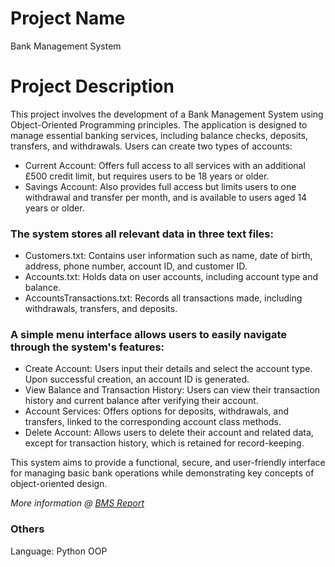 # Project Name
Bank Management System

# Project Description
This project involves the development of a Bank Management System using Object-Oriented Programming principles. The application is designed to manage essential banking services, including balance checks, deposits, transfers, and withdrawals. Users can create two types of accounts:

- Current Account: Offers full access to all services with an additional £500 credit limit, but requires users to be 18 years or older.
- Savings Account: Also provides full access but limits users to one withdrawal and transfer per month, and is available to users aged 14 years or older.

### The system stores all relevant data in three text files:
- Customers.txt: Contains user information such as name, date of birth, address, phone number, account ID, and customer ID.
- Accounts.txt: Holds data on user accounts, including account type and balance.
- AccountsTransactions.txt: Records all transactions made, including withdrawals, transfers, and deposits.

### A simple menu interface allows users to easily navigate through the system's features:
- Create Account: Users input their details and select the account type. Upon successful creation, an account ID is generated.
- View Balance and Transaction History: Users can view their transaction history and current balance after verifying their account.
- Account Services: Offers options for deposits, withdrawals, and transfers, linked to the corresponding account class methods.
- Delete Account: Allows users to delete their account and related data, except for transaction history, which is retained for record-keeping.

This system aims to provide a functional, secure, and user-friendly interface for managing basic bank operations while demonstrating key concepts of object-oriented design.

*More information @ [BMS Report](https://github.com/vedez/Bank-Management-System-Python-OOP-Basic-Level/blob/main/bank_oop_project.pdf)*

### Others

Language: Python OOP
